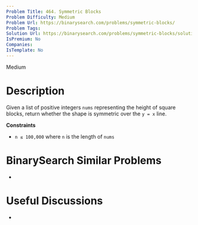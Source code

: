 ```yaml
---
Problem Title: 464. Symmetric Blocks
Problem Difficulty: Medium
Problem Url: https://binarysearch.com/problems/symmetric-blocks/
Problem Tags: 
Solution Url: https://binarysearch.com/problems/symmetric-blocks/solutions/
IsPremium: No
Companies: 
IsTemplate: No
---
```


<span style="color: ;">Medium</span>

# Description

Given a list of positive integers `nums` representing the height of square blocks, return whether the shape is symmetric over the `y = x` line.

**Constraints**
- `n ≤ 100,000` where `n` is the length of `nums`

# BinarySearch Similar Problems

- []()

# Useful Discussions

- []()
